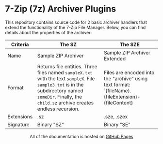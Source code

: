 # 7-Zip (7z) Archiver Plugins

This repository contains source code for 2 basic archiver handlers that extend the functionality of the 7-Zip File Manager. Below, you can find details about the properties of the archiver:

Criteria | The SZ | The SZE
-------- | ------ | -------
Name | Sample ZIP Archiver | Sample ZIP Archiver Extended
Format | Returns file entities. Three files named `sampleX.txt` with the text `sampleX`. File `sample3.txt` is in the subdirectory named `someDir`. Finally, the `child.sz` archive creates endless recursion. | Files are encoded into the "archive" using text format: `{fileName}.{fileExtension}-{fileContent}|{fileName}.{fileExtension}-{fileContent}.....`
Extensions | .sz | .sze, .szex
Signature | Binary "SZ" | Binary "SE"

<center>

All of the documentation is hosted on [GitHub Pages](https://ikremniou.github.io/7z-assembly/)
</center>

